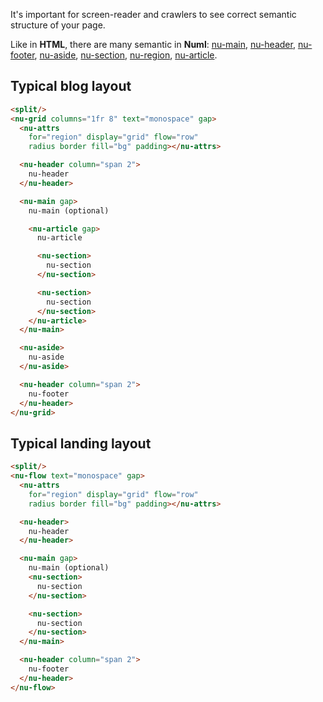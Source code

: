 It's important for screen-reader and crawlers to see correct semantic structure of your page.

Like in **HTML**, there are many semantic in **Numl**: [nu-main](../../reference/elements/nu-main.md), [nu-header](../../reference/elements/nu-header.md), [nu-footer](../../reference/elements/nu-footer.md), [nu-aside](../../reference/elements/nu-aside.md), [nu-section](../../reference/elements/nu-section.md), [nu-region](../../reference/elements/nu-region.md), [nu-article](../../reference/elements/nu-article.md).

## Typical blog layout

```html
<split/>
<nu-grid columns="1fr 8" text="monospace" gap>
  <nu-attrs
    for="region" display="grid" flow="row"
    radius border fill="bg" padding></nu-attrs>

  <nu-header column="span 2">
    nu-header
  </nu-header>

  <nu-main gap>
    nu-main (optional)

    <nu-article gap>
      nu-article

      <nu-section>
        nu-section
      </nu-section>

      <nu-section>
        nu-section
      </nu-section>
    </nu-article>
  </nu-main>

  <nu-aside>
    nu-aside
  </nu-aside>

  <nu-header column="span 2">
    nu-footer
  </nu-header>
</nu-grid>
```

## Typical landing layout

```html
<split/>
<nu-flow text="monospace" gap>
  <nu-attrs
    for="region" display="grid" flow="row"
    radius border fill="bg" padding></nu-attrs>

  <nu-header>
    nu-header
  </nu-header>

  <nu-main gap>
    nu-main (optional)
    <nu-section>
      nu-section
    </nu-section>

    <nu-section>
      nu-section
    </nu-section>
  </nu-main>

  <nu-header column="span 2">
    nu-footer
  </nu-header>
</nu-flow>
```
